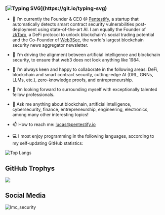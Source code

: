 <!--
***LucasMartinCalderon/LucasMartinCalderon** is a ✨ _special_ ✨ 
repository because its `README.md` (this file) appears on your GitHub profile.

Here are some ideas to get you started with LMC's personal portfolio on 
GitHub README.md, GitHub's newest implementation:

- 🔭 I’m currently working on ...
- 🌱 I’m currently learning ...
- 👯 I’m looking to collaborate on ...
- 🤔 I’m looking for help with ...
- 💬 Ask me about ...
- 📫 How to reach me: ...
- 😄 Pronouns: ...
- ⚡ Fun fact: ...
--->

### [![Typing SVG](https://readme-typing-svg.demolab.com?font=Fira+Code&pause=1000&color=F706F6&multiline=true&width=700&height=60&lines=Hello+world!+I+am+Lucas+Martin+Calderon.;Welcome+to+my+personal+GitHub+page+to+learn+more+about+me+and+what+I+have+been+cooking+these+past+years.)](https://git.io/typing-svg)

- 🔭 I’m currently the Founder & CEO @ [Pentestify](https://pentestify.io), a startup that automatically detects smart contract security vulnerabilities post-deployment using state-of-the-art AI. I am equally the Founder of [zkToro](https://zktoro.com), a DeFi protocol to unlock blockchain's social trading potential and the Co-Founder of [Web3Sec](https://web3sec.news), the world's largest blockchain security news aggregator newsletter.

 - 🌱 I'm driving the alignment between artificial intelligence and blockchain security, to ensure that web3 does not look anything like 1984.

- 👯 I’m always keen and happy to collaborate in the following areas: DeFi, blockchain and smart contract security, cutting-edge AI (DRL, GNNs, LLMs, etc.), zero-knowledge proofs, and entrepreneurship.

- 🤔 I’m looking forward to surrounding myself with exceptionally talented fellow professionals.

- 💬 Ask me anything about blockchain, artificial intelligence, cybersecurity, finance, entrepreneurship, engineering, electronics, among many other interesting topics!

- 📫 How to reach me: lucas@pentestify.io

- 💻 I most enjoy programming in the following languages, according to my 
self-updating GitHub statistics: 

![Top Langs](https://github-readme-stats.vercel.app/api/top-langs/?username=LucasMartinCalderon&layout=compact)

## GitHub Trophys
<img src="https://github-profile-trophy.vercel.app/?username=LucasMartinCalderon&theme=juicyfresh&no-bg=true" />

## Social Media
<img src="https://img.shields.io/twitter/follow/lmc_security?logo=twitter&style=for-the-badge" alt="lmc_security" />
